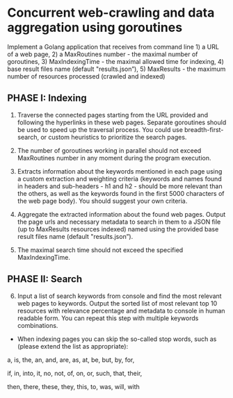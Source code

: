 # Concurrent web-crawling and data aggregation using goroutines


Implement a Golang application that receives from command line 1) a URL of a web page, 2) a MaxRoutines number - the maximal number of goroutines, 3) MaxIndexingTime - the maximal allowed time for indexing, 4) base result files name (default "results.json”), 5) MaxResults - the maximum number of resources processed (crawled and indexed)

## PHASE I: Indexing
1. Traverse the connected pages starting from the URL provided and following the hyperlinks in these web pages. Separate goroutines should be used to speed up the traversal process. You could use breadth-first-search, or custom heuristics to prioritize the search pages.

2. The number of goroutines working in parallel should not exceed MaxRoutines number in any moment during the program execution.

3. Extracts information about the keywords mentioned in each page using a custom extraction and weighting criteria (keywords and names found in headers and sub-headers - h1 and h2 - should be more relevant than the others, as well as the keywords found in the first 5000 characters of the web page body). You should suggest your own criteria.

4. Aggregate the extracted information about the found web pages. Output the page urls and necessary metadata to search in them to a JSON file (up to MaxResults resources indexed) named using the provided base result files name (default "results.json”).

5. The maximal search time should not exceed the specified MaxIndexingTime.

## PHASE II: Search
6. Input a list of search keywords from console and find the most relevant web pages to keywords. Output the sorted list of most relevant top 10 resources with relevance percentage and metadata to console in human readable form. You can repeat this step with multiple keywords combinations.

* When indexing pages you can skip the so-called stop words, such as (please extend the list as appropriate):

a, is, the, an, and, are, as, at, be, but, by, for,

if, in, into, it, no, not, of, on, or, such, that, their,

then, there, these, they, this, to, was, will, with
